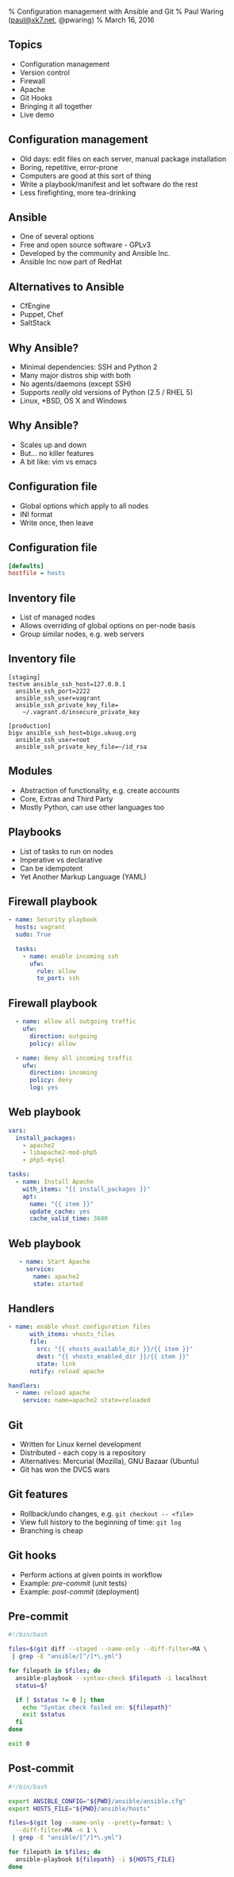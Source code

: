 % Configuration management with Ansible and Git
% Paul Waring (paul@xk7.net, @pwaring)
% March 16, 2016

## Topics

  - Configuration management
  - Version control
  - Firewall
  - Apache
  - Git Hooks
  - Bringing it all together
  - Live demo

## Configuration management

  - Old days: edit files on each server, manual package installation
  - Boring, repetitive, error-prone
  - Computers are good at this sort of thing
  - Write a playbook/manifest and let software do the rest
  - Less firefighting, more tea-drinking

## Ansible

  - One of several options
  - Free and open source software - GPLv3
  - Developed by the community and Ansible Inc.
  - Ansible Inc now part of RedHat

## Alternatives to Ansible

  - CfEngine
  - Puppet, Chef
  - SaltStack

## Why Ansible?

  - Minimal dependencies: SSH and Python 2
  - Many major distros ship with both
  - No agents/daemons (except SSH)
  - Supports *really* old versions of Python (2.5 / RHEL 5)
  - Linux, *BSD, OS X and Windows

## Why Ansible?

  - Scales up and down
  - But... no killer features
  - A bit like: vim vs emacs

## Configuration file

  - Global options which apply to all nodes
  - INI format
  - Write once, then leave

## Configuration file

~~~ini
[defaults]
hostfile = hosts
~~~

## Inventory file

  - List of managed nodes
  - Allows overriding of global options on per-node basis
  - Group similar nodes, e.g. web servers

## Inventory file

```
[staging]
testvm ansible_ssh_host=127.0.0.1
  ansible_ssh_port=2222
  ansible_ssh_user=vagrant
  ansible_ssh_private_key_file=
    ~/.vagrant.d/insecure_private_key

[production]
bigv ansible_ssh_host=bigv.ukuug.org
  ansible_ssh_user=root
  ansible_ssh_private_key_file=~/id_rsa
```

## Modules

  - Abstraction of functionality, e.g. create accounts
  - Core, Extras and Third Party
  - Mostly Python, can use other languages too

## Playbooks

  - List of tasks to run on nodes
  - Imperative vs declarative
  - Can be idempotent
  - Yet Another Markup Language (YAML)

## Firewall playbook

```yaml
- name: Security playbook
  hosts: vagrant
  sudo: True

  tasks:
    - name: enable incoming ssh
      ufw:
        rule: allow
        to_port: ssh
```

## Firewall playbook

```yaml
  - name: allow all outgoing traffic
    ufw:
      direction: outgoing
      policy: allow

  - name: deny all incoming traffic
    ufw:
      direction: incoming
      policy: deny
      log: yes
```

## Web playbook

```yaml
vars:
  install_packages:
    - apache2
    - libapache2-mod-php5
    - php5-mysql

tasks:
  - name: Install Apache
    with_items: "{{ install_packages }}"
    apt:
      name: "{{ item }}"
      update_cache: yes
      cache_valid_time: 3600
```

## Web playbook

```yaml
   - name: Start Apache
     service:
       name: apache2
       state: started
```

## Handlers

```yaml
- name: enable vhost configuration files
      with_items: vhosts_files
      file:
        src: "{{ vhosts_available_dir }}/{{ item }}"
        dest: "{{ vhosts_enabled_dir }}/{{ item }}"
        state: link
      notify: reload apache

handlers:
  - name: reload apache
    service: name=apache2 state=reloaded
```

## Git

  - Written for Linux kernel development
  - Distributed - each copy is a repository
  - Alternatives: Mercurial (Mozilla), GNU Bazaar (Ubuntu)
  - Git has won the DVCS wars

## Git features

  - Rollback/undo changes, e.g. `git checkout -- <file>`
  - View full history to the beginning of time: `git log`
  - Branching is cheap

## Git hooks

  - Perform actions at given points in workflow
  - Example: *pre-commit* (unit tests)
  - Example: *post-commit* (deployment)

## Pre-commit

```bash
#!/bin/bash

files=$(git diff --staged --name-only --diff-filter=MA \
 | grep -E "ansible/[^/]*\.yml")

for filepath in $files; do
  ansible-playbook --syntax-check $filepath -i localhost
  status=$?

  if [ $status != 0 ]; then
    echo "Syntax check failed on: ${filepath}"
    exit $status
  fi
done

exit 0
```

## Post-commit

```bash
#!/bin/bash

export ANSIBLE_CONFIG="${PWD}/ansible/ansible.cfg"
export HOSTS_FILE="${PWD}/ansible/hosts"

files=$(git log --name-only --pretty=format: \
  --diff-filter=MA -n 1 \
 | grep -E "ansible/[^/]*\.yml")

for filepath in $files; do
  ansible-playbook ${filepath} -i ${HOSTS_FILE}
done
```
